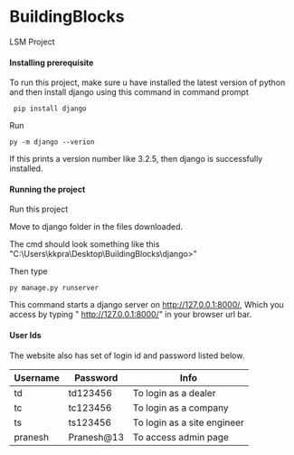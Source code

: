 # BuildingBlocks
 LSM Project
 
 #### Installing prerequisite
 To run this project, make sure u have installed the latest version of python
 and then install django using this command in command prompt
```
 pip install django
```
 Run
```
py -m django --verion
```
If this prints a version number like 3.2.5, then django is successfully installed.

#### Running the project
Run this project

Move to django folder in the files downloaded.

The cmd should look something like this "C:\Users\kkpra\Desktop\BuildingBlocks\django>"

Then type
```
py manage.py runserver
```
This command starts a django server on http://127.0.0.1:8000/,
Which you access by typing " http://127.0.0.1:8000/" in your browser url bar.

#### User Ids

The website also has set of login id and password listed below.

|Username |Password |Info|
|---|---|---|
|td|td123456| To login as a dealer |
|tc|tc123456| To login as a company |
|ts|ts123456| To login as a site engineer |
|pranesh|Pranesh@13| To access admin page |




